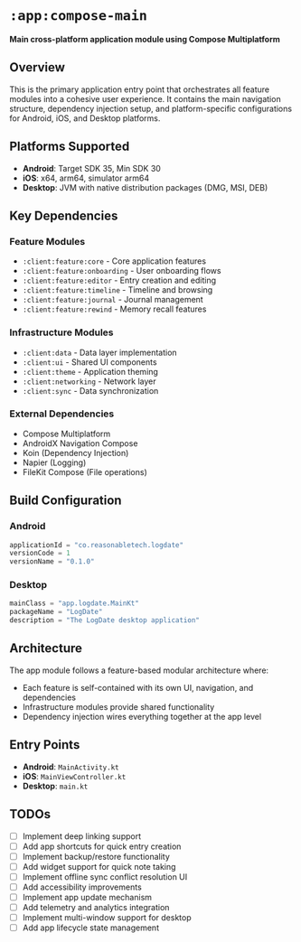 # `:app:compose-main`

**Main cross-platform application module using Compose Multiplatform**

## Overview

This is the primary application entry point that orchestrates all feature modules into a cohesive user experience. It contains the main navigation structure, dependency injection setup, and platform-specific configurations for Android, iOS, and Desktop platforms.

## Platforms Supported

- **Android**: Target SDK 35, Min SDK 30
- **iOS**: x64, arm64, simulator arm64
- **Desktop**: JVM with native distribution packages (DMG, MSI, DEB)

## Key Dependencies

### Feature Modules
- `:client:feature:core` - Core application features
- `:client:feature:onboarding` - User onboarding flows
- `:client:feature:editor` - Entry creation and editing
- `:client:feature:timeline` - Timeline and browsing
- `:client:feature:journal` - Journal management
- `:client:feature:rewind` - Memory recall features

### Infrastructure Modules
- `:client:data` - Data layer implementation
- `:client:ui` - Shared UI components
- `:client:theme` - Application theming
- `:client:networking` - Network layer
- `:client:sync` - Data synchronization

### External Dependencies
- Compose Multiplatform
- AndroidX Navigation Compose
- Koin (Dependency Injection)
- Napier (Logging)
- FileKit Compose (File operations)

## Build Configuration

### Android
```kotlin
applicationId = "co.reasonabletech.logdate"
versionCode = 1
versionName = "0.1.0"
```

### Desktop
```kotlin
mainClass = "app.logdate.MainKt"
packageName = "LogDate"
description = "The LogDate desktop application"
```

## Architecture

The app module follows a feature-based modular architecture where:
- Each feature is self-contained with its own UI, navigation, and dependencies
- Infrastructure modules provide shared functionality
- Dependency injection wires everything together at the app level

## Entry Points

- **Android**: `MainActivity.kt`
- **iOS**: `MainViewController.kt` 
- **Desktop**: `main.kt`

## TODOs

- [ ] Implement deep linking support
- [ ] Add app shortcuts for quick entry creation
- [ ] Implement backup/restore functionality
- [ ] Add widget support for quick note taking
- [ ] Implement offline sync conflict resolution UI
- [ ] Add accessibility improvements
- [ ] Implement app update mechanism
- [ ] Add telemetry and analytics integration
- [ ] Implement multi-window support for desktop
- [ ] Add app lifecycle state management